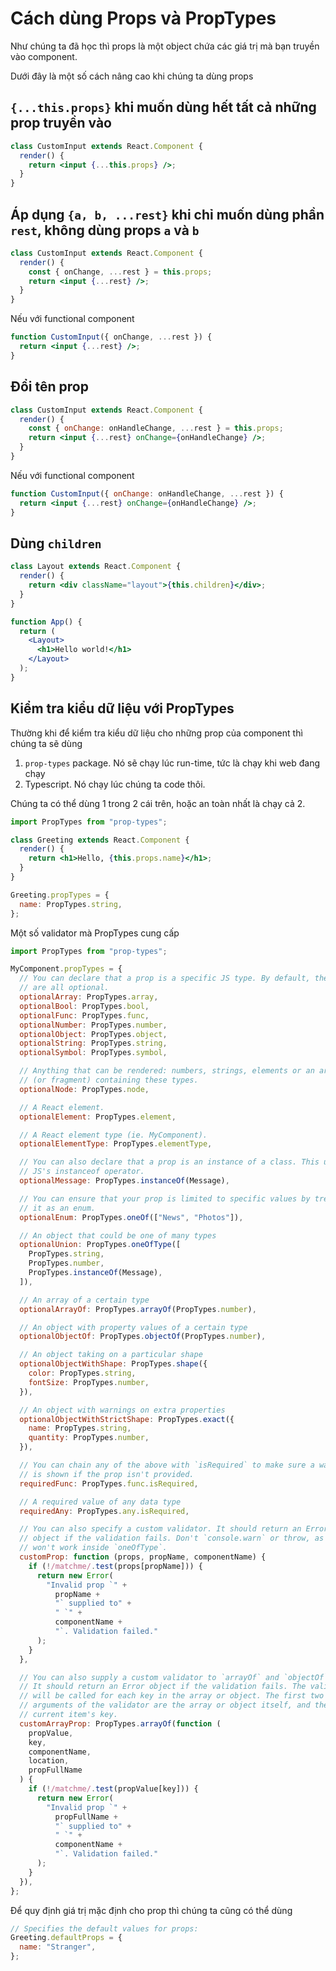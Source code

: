 # Cách dùng Props và PropTypes

Như chúng ta đã học thì props là một object chứa các giá trị mà bạn truyền vào component.

Dưới đây là một số cách nâng cao khi chúng ta dùng props

## `{...this.props}` khi muốn dùng hết tất cả những prop truyền vào

```jsx
class CustomInput extends React.Component {
  render() {
    return <input {...this.props} />;
  }
}
```

## Áp dụng `{a, b, ...rest}` khi chỉ muốn dùng phần `rest`, không dùng props `a` và `b`

```jsx
class CustomInput extends React.Component {
  render() {
    const { onChange, ...rest } = this.props;
    return <input {...rest} />;
  }
}
```

Nếu với functional component

```jsx
function CustomInput({ onChange, ...rest }) {
  return <input {...rest} />;
}
```

## Đổi tên prop

```jsx
class CustomInput extends React.Component {
  render() {
    const { onChange: onHandleChange, ...rest } = this.props;
    return <input {...rest} onChange={onHandleChange} />;
  }
}
```

Nếu với functional component

```jsx
function CustomInput({ onChange: onHandleChange, ...rest }) {
  return <input {...rest} onChange={onHandleChange} />;
}
```

## Dùng `children`

```jsx
class Layout extends React.Component {
  render() {
    return <div className="layout">{this.children}</div>;
  }
}

function App() {
  return (
    <Layout>
      <h1>Hello world!</h1>
    </Layout>
  );
}
```

## Kiểm tra kiểu dữ liệu với PropTypes

Thường khi để kiểm tra kiểu dữ liệu cho những prop của component thì chúng ta sẽ dùng

1. `prop-types` package. Nó sẽ chạy lúc run-time, tức là chạy khi web đang chạy
2. Typescript. Nó chạy lúc chúng ta code thôi.

Chúng ta có thể dùng 1 trong 2 cái trên, hoặc an toàn nhất là chạy cả 2.

```jsx
import PropTypes from "prop-types";

class Greeting extends React.Component {
  render() {
    return <h1>Hello, {this.props.name}</h1>;
  }
}

Greeting.propTypes = {
  name: PropTypes.string,
};
```

Một số validator mà PropTypes cung cấp

```jsx
import PropTypes from "prop-types";

MyComponent.propTypes = {
  // You can declare that a prop is a specific JS type. By default, these
  // are all optional.
  optionalArray: PropTypes.array,
  optionalBool: PropTypes.bool,
  optionalFunc: PropTypes.func,
  optionalNumber: PropTypes.number,
  optionalObject: PropTypes.object,
  optionalString: PropTypes.string,
  optionalSymbol: PropTypes.symbol,

  // Anything that can be rendered: numbers, strings, elements or an array
  // (or fragment) containing these types.
  optionalNode: PropTypes.node,

  // A React element.
  optionalElement: PropTypes.element,

  // A React element type (ie. MyComponent).
  optionalElementType: PropTypes.elementType,

  // You can also declare that a prop is an instance of a class. This uses
  // JS's instanceof operator.
  optionalMessage: PropTypes.instanceOf(Message),

  // You can ensure that your prop is limited to specific values by treating
  // it as an enum.
  optionalEnum: PropTypes.oneOf(["News", "Photos"]),

  // An object that could be one of many types
  optionalUnion: PropTypes.oneOfType([
    PropTypes.string,
    PropTypes.number,
    PropTypes.instanceOf(Message),
  ]),

  // An array of a certain type
  optionalArrayOf: PropTypes.arrayOf(PropTypes.number),

  // An object with property values of a certain type
  optionalObjectOf: PropTypes.objectOf(PropTypes.number),

  // An object taking on a particular shape
  optionalObjectWithShape: PropTypes.shape({
    color: PropTypes.string,
    fontSize: PropTypes.number,
  }),

  // An object with warnings on extra properties
  optionalObjectWithStrictShape: PropTypes.exact({
    name: PropTypes.string,
    quantity: PropTypes.number,
  }),

  // You can chain any of the above with `isRequired` to make sure a warning
  // is shown if the prop isn't provided.
  requiredFunc: PropTypes.func.isRequired,

  // A required value of any data type
  requiredAny: PropTypes.any.isRequired,

  // You can also specify a custom validator. It should return an Error
  // object if the validation fails. Don't `console.warn` or throw, as this
  // won't work inside `oneOfType`.
  customProp: function (props, propName, componentName) {
    if (!/matchme/.test(props[propName])) {
      return new Error(
        "Invalid prop `" +
          propName +
          "` supplied to" +
          " `" +
          componentName +
          "`. Validation failed."
      );
    }
  },

  // You can also supply a custom validator to `arrayOf` and `objectOf`.
  // It should return an Error object if the validation fails. The validator
  // will be called for each key in the array or object. The first two
  // arguments of the validator are the array or object itself, and the
  // current item's key.
  customArrayProp: PropTypes.arrayOf(function (
    propValue,
    key,
    componentName,
    location,
    propFullName
  ) {
    if (!/matchme/.test(propValue[key])) {
      return new Error(
        "Invalid prop `" +
          propFullName +
          "` supplied to" +
          " `" +
          componentName +
          "`. Validation failed."
      );
    }
  }),
};
```

Để quy định giá trị mặc định cho prop thì chúng ta cũng có thể dùng

```jsx
// Specifies the default values for props:
Greeting.defaultProps = {
  name: "Stranger",
};
```
